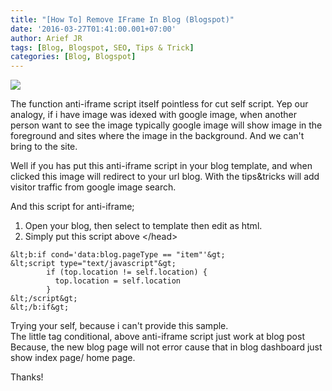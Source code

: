 ```yaml
---
title: "[How To] Remove IFrame In Blog (Blogspot)"
date: '2016-03-27T01:41:00.001+07:00'
author: Arief JR
tags: [Blog, Blogspot, SEO, Tips & Trick]
categories: [Blog, Blogspot]
---
```


![](https://1.bp.blogspot.com/-A2cyLwjOn2Q/VvbTn7npMdI/AAAAAAAADF8/rg8F4DzMqGsZkD1auK2c2DNH-UiYMUpKA/s1600/Prevent-embedding-website-inside-iframe.jpg)

The function anti-iframe script itself pointless for cut self script. Yep our analogy, if i have image was idexed with google image, when another person want to see the image typically google image will show image in the foreground and sites where the image in the background. And we can't bring to the site.  

Well if you has put this anti-iframe script in your blog template, and when clicked this image will redirect to your url blog. With the tips&tricks will add visitor traffic from google image search.  

And this script for anti-iframe;  

1. Open your blog, then select to template then edit as html.  
2. Simply put this script above &lt;/head&gt;  

```
&lt;b:if cond='data:blog.pageType == "item"'&gt;  
&lt;script type="text/javascript"&gt;  
        if (top.location != self.location) {  
          top.location = self.location  
        }  
&lt;/script&gt;  
&lt;/b:if&gt;
```

Trying your self, because i can't provide this sample.  
The little tag conditional, above anti-iframe script just work at blog post Because, the new blog page will not error cause that in blog dashboard just show index page/ home page.  

Thanks!